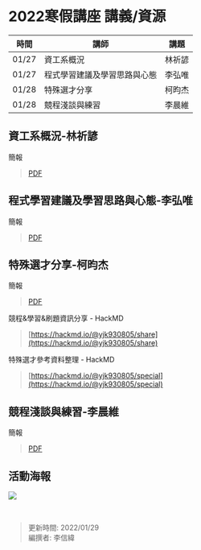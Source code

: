 # 2022寒假講座 講義/資源

| 時間 | 講師| 講題 |
|---------|---------|----------|
|01/27|資工系概況|林祈諺|
|01/27|程式學習建議及學習思路與心態|李弘唯|
|01/28|特殊選才分享|柯昀杰|
|01/28|競程淺談與練習|李晨維|

## 資工系概況-林祈諺
簡報
>[PDF](https://github.com/LMcps/Bulletin-Board/blob/58880058553f93ba0b8bab63102523edded7765b/%E5%90%84%E9%A1%9E%E7%B0%A1%E5%A0%B1%E3%80%81%E8%B3%87%E6%96%99/2021%E3%80%812022(%E7%AC%AC%E5%9B%9B%E5%B1%86)/2022%E5%AF%92%E5%81%87%E8%AC%9B%E5%BA%A7/%E8%B3%87%E5%B7%A5%E7%B3%BB%E6%A6%82%E6%B3%81-%E6%9E%97%E7%A5%88%E8%AB%BA.pdf)

## 程式學習建議及學習思路與心態-李弘唯
簡報
>[PDF](https://github.com/lmshlmcps4th/Bulletin-Board/blob/42c28c7fd3ac3b6035cae65a4970df68501146b7/%E5%90%84%E9%A1%9E%E7%B0%A1%E5%A0%B1%E3%80%81%E8%B3%87%E6%96%99/2022%E5%AF%92%E5%81%87%E8%AC%9B%E5%BA%A7/%E7%A8%8B%E5%BC%8F%E5%AD%B8%E7%BF%92%E5%BB%BA%E8%AD%B0%E5%8F%8A%E5%AD%B8%E7%BF%92%E6%80%9D%E8%B7%AF%E8%88%87%E5%BF%83%E6%85%8B-%E6%9D%8E%E5%BC%98%E5%94%AF.pdf)


## 特殊選才分享-柯昀杰
簡報
>[PDF](https://github.com/lmshlmcps4th/Bulletin-Board/blob/590b69d66d7c84ccad0a940c781b392b01ef8280/%E5%90%84%E9%A1%9E%E7%B0%A1%E5%A0%B1%E3%80%81%E8%B3%87%E6%96%99/2022%E5%AF%92%E5%81%87%E8%AC%9B%E5%BA%A7/%E7%89%B9%E6%AE%8A%E9%81%B8%E6%89%8D%E5%88%86%E4%BA%AB-%E6%9F%AF%E6%98%80%E6%9D%B0.pdf)

競程&學習&刷題資訊分享 - HackMD
>[https://hackmd.io/@yjk930805/share](https://hackmd.io/@yjk930805/share)

特殊選才參考資料整理 - HackMD
>[https://hackmd.io/@yjk930805/special](https://hackmd.io/@yjk930805/special)


## 競程淺談與練習-李晨維
簡報
>[PDF](https://github.com/lmshlmcps4th/Bulletin-Board/blob/42c28c7fd3ac3b6035cae65a4970df68501146b7/%E5%90%84%E9%A1%9E%E7%B0%A1%E5%A0%B1%E3%80%81%E8%B3%87%E6%96%99/2022%E5%AF%92%E5%81%87%E8%AC%9B%E5%BA%A7/%E7%AB%B6%E7%A8%8B%E6%B7%BA%E8%AB%87%E8%88%87%E7%B7%B4%E7%BF%92-%E6%9D%8E%E6%99%A8%E7%B6%AD.pdf)


## 活動海報
![](https://github.com/LMcps/Bulletin-Board/blob/ab6f9619aef58ad4360a43442ff2acfe9c7c2c62/%E5%90%84%E9%A1%9E%E7%B0%A1%E5%A0%B1%E3%80%81%E8%B3%87%E6%96%99/2021%E3%80%812022(%E7%AC%AC%E5%9B%9B%E5%B1%86)/2022%E5%AF%92%E5%81%87%E8%AC%9B%E5%BA%A7/LMCPS%E5%86%AC%E5%AD%A3%E8%AC%9B%E5%BA%A72022.png)

<br>

>更新時間: 2022/01/29<br>
>編撰者: 李信緯
